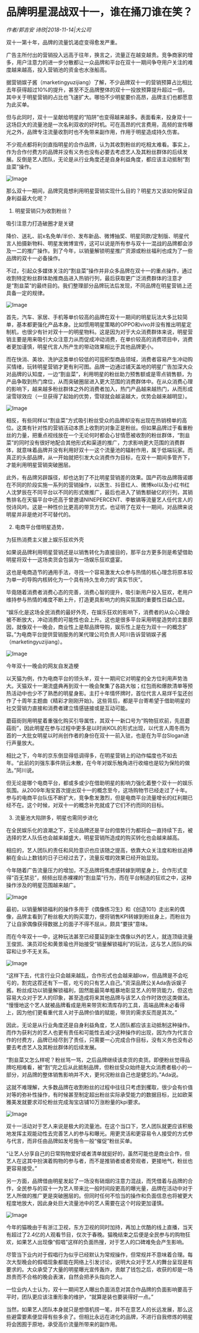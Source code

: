 # 品牌明星混战双十一，谁在捅刀谁在笑？

*作者/郭吉安 诗欣|2018-11-14|大公司*

双十一第十年，品牌的流量饥渴症变得愈发严重。

广告主所付出的营销投入远高于往年，换言之，流量正在越变越贵。竞争商家的增多，用户注意力的进一步分散都让一众品牌和平台在双十一期间争夺用户关注的难度越来越高，投入营销池的资金也水涨船高。

据营销娱子酱（marketingyuzijiang）了解，不少品牌双十一的营销预算占比相比去年获得超过10%的提升，甚至不乏品牌整体的双十一投放预算提升超过一倍，其中关于明星营销的占比也飞速扩大。哪怕不少明星要价高昂，品牌主们也都愿意为此买单。

但与此同时，双十一呈献给明星的“陷阱”也变得越来越多。表面看来，投身双十一这场巨大的流量池是一次名利双收的好时机。可在高昂的代言费用，高频的宣传曝光之外，品牌专注流量收割时也不免带来副作用，作用于明星造成持久伤害。

不少观点都将利剑直指明星的合作品牌，认为其收割粉丝的吃相太难看。事实上，作为合作付费方的品牌并没有义务也没有必要去考虑艺人及其粉丝群体的后续发展。反倒是艺人团队，无论是从行业角度还是自身利益角度，都应该主动抵制“割韭菜”操作。

![Image](http://p1.pstatp.com/large/pgc-image/c8631877dc664388b1aa34410ac3abe9)

那么双十一期间，品牌究竟想利用明星营销实现什么目的？明星方又该如何保证自身利益最大化呢？

1. 明星营销只为收割粉丝？

吸引注意力打造破圈才是关键

降价、送礼、前x名免单/半价、发布新品、微博抽奖、明星同款/定制版、明星代言人拍摄新物料、明星发微博宣传，这可以说是所有参与双十一混战的品牌都会涉及一二的推广操作。到了今年，以销量解锁明星推广资源或粉丝福利也成为了一些品牌的双十一必备操作。

不过，引起众多媒体关注的“割韭菜”操作并非众多品牌在双十一的重点操作，通过收割特定粉丝群体助推商品进入热销行列，最后获取更广泛消费群体的注意才是“割韭菜”的最终目的。我们整理部分品牌玩法后发现，不同品牌在明星营销上还具备一定的规律。

![Image](http://p99.pstatp.com/large/pgc-image/d4b3df620682499abc6a4c38359c6021)

首先，汽车、家居、手机等单价较高的品牌在双十一期间的明星玩法大多比较简单，基本都更强化产品本身。比如惯用明星策略的OPPO和vivo并没有推出明星定制机，也很少有针对双十一的明星物料。这是因为对于大众消费群体来说，明星营销主要是用来吸引大众注意力从而促成冲动消费，在单价较高的消费项目中，消费者更加谨慎，明星代言人所产生的带动效果相比于其他品牌更小。

而在快消、美妆、洗护这类单价较低的可囤积型商品领域，消费者容易产生冲动购买情绪，玩转明星营销才更有利可图。品牌一边通过铺天盖地的明星广告加深大众对品牌的认知度，一边“割韭菜”，利用明星的粉丝助力预售额或是零点销售额，为产品争取到热门席位，从而突破圈层进入更大范围的消费群体中。在从众消费心理的影响下，越来越多粉丝群体之外的消费者加入，热门产品越来越热门，从而形成滚雪球效应（一旦获得了起始的优势，雪球就会越滚越大，优势会越来越明显）。

![Image](http://p3.pstatp.com/large/pgc-image/708656887893401492bf234ddbb04ce3)

相反，有些同样以“割韭菜”方式吸引粉丝受众的品牌却没有出现在热销榜单的高位。这类有针对性的营销活动本质上收割的对象正是粉丝。但如果品牌过于看重粉丝的力量，把重点视线放在一个无论何时都会心甘情愿被收割的粉丝群体，“割韭菜”的同时没有很好地配合其他形式和渠道的推广，力求影响更大范围的消费群体，就意味着品牌并没有利用好双十一这个流量池的辐射作用，属于低端玩家。而真正的头部品牌，从一开始就把引发大众消费作为目标，在双十一期间多管齐下，才能利用明星营销突破圈层。

此外，有品牌另辟蹊径，却也达到了不比明星营销差的效果。国产药妆品牌薇诺娜在不同的阶段实施一系列的营销操作，以医生、抖音红人、微博kol以及小红书红人沈梦辰在不同平台以不同的形式做推广，最后也进入了销售额破亿的行列，其销售排名在天猫平台中还高于曾邀请NINEPERCENT、李敏镐等流量艺人任代言人的悦诗风吟。这是一种性价比更高的带货方式，也证明了在双十一期间，对品牌来说明星并非是绝对不可替代的。

2. 电商平台借明星造势，

为狂热消费主义披上娱乐狂欢外壳

如果说品牌利用明星营销还是以销售转化为直接目的，那平台方更多则是希望借助明星将双十一这场卖货会包装为一场娱乐狂欢盛宴。

这也是电商造节的通用手法，寻找一个容易激发大众参与热情的核心理念将原本较为单一的导购内核转化为一个具有持久生命力的“真实节庆”。

毕竟随着消费者消费心态的完善，消费心智的提升，吸引新用户投入狂欢，老用户维持参与热情的难度不断上升，打造更具影响力的购买氛围的重要性日益凸显。

“娱乐化是这场全民消费的最好外壳，在娱乐狂欢的影响下，消费者的从众心理会被不断放大，冲动消费的可能性也会上升。这也是很多平台采用明星造势的主要原因，就像双十一晚会，商业性上是帮品牌导购，娱乐性上是在为双十一的概念扩容。”为电商平台提供营销服务的某代理公司负责人阿川告诉营销娱子酱（marketingyuzijiang）。

![Image](http://p3.pstatp.com/large/pgc-image/d97f0c5084e54a29887de28b44a63227)

今年双十一晚会的网友自发造梗

以天猫为例，作为电商平台的领头羊，双十一期间它对明星的全方位利用声势浩大。天猫双十一潮流盛典再到双十一晚会聚集了各路大咖；红包雨和爆款清单等预热活动中也少不了熟悉的明星身影。主打十年情怀牌时，首位代言人易烊千玺还创作了十周年主题曲《精彩才刚刚开始》。这些背后，都是平台寄希望于借助明星的社交营销力直接和消费者建立情感链接或是互动可能。

蘑菇街则用明星着重强化购买引导属性，其双十一新口号为“购物狂欢前，先逛蘑菇街”，因此明星在参与过程中更多是以时尚KOL的形式出现，以代言人周冬雨为首的一大批女明星以时尚创作者的身份在双十一前入驻，也是在为平台Slogan进行声量放大。

相比之下，今年的京东倒显得低调得多，在明星营销上的动作幅度也不如去年。“此前的刘强东事件阴云未散，在今年对娱乐触角进行收缩也是较为保险的做法。”阿川说。

但无论是哪个电商平台，都或多或少在借助明星的影响力强化着整个双十一的娱乐氛围。从2009年淘宝首次提出双十一的概念至今，这场购物节已经走过了十年。参与的电商平台队伍不断扩大，竞争愈发激烈，但是电商平台流量增长的红利期已经不在。这个时候，对双十一的概念补充就成了它们不约而同的目标。

3. 流量池大陷阱多，明星也需同步进化

在全民娱乐化的浪潮之下，无论品牌还是平台的借势行为都将会一直持续下去，被选择的艺人队伍也会越来越盛大，明星营销所造成的购买转化也会越来越高。

相应的，艺人团队的责任和风险意识也应该随之提高，依靠大众关注度和粉丝追捧躺在金山上数钱的日子已经过去了，流量反噬的效果已经开始显现。

今年随着广告流量压力的增加，不乏品牌将焦虑感转嫁到明星身上，合作形式变得“百无禁忌”，频频出现赤裸裸的“割韭菜”行为，而在平台制造的狂欢之中，这种操作涉及的明星范围越来越广。

![Image](http://p99.pstatp.com/large/pgc-image/5d3b08ccd3904241a70a7822bd4d206d)

最初，以销量解锁福利的操作多用于《偶像练习生》和《创造101》走出来的偶像，品牌主看到了粉丝极大的购买潜力，便将销售KPI转嫁到粉丝身上，而粉丝为了让自家偶像获得数据上的面子不得不屈从，颇具“要挟”意味。

而在今年双十一中，这种玩法甚至已经蔓延到新生偶像以外的艺人，就连顶级流量王俊凯、演员邓伦和黄景瑜也开始接受“销量解锁福利”的玩法，这与艺人团队的纵容和让步不无关系。

![Image](http://p3.pstatp.com/large/pgc-image/2db270fd0b2f41f4b2443020e87c69d3)

“这样下去，代言行业只会越来越乱，合作形式也会越来越low，但品牌是不会吃亏的，割完这茬还有下一茬，吃亏的只有艺人自己。”资深品牌公关Ada告诉娱子酱。粉丝成功以销量解锁福利，固然能最简单粗暴地彰显艺人的带货能力，但这也容易大众对于艺人的印象，甚至造成将来其他品牌与该艺人合作时效仿这类做法。 “慢慢地这个艺人就被品牌看成是用来带货和清库存的工具，高端品牌未必看得上，因为他们更看重代言人对于品牌价值的赋能，带货的需求反而是其次。”

因此，无论是从行业角度还是自身利益角度，艺人团队都应该主动抵制这种操作。而作为获利方的艺人也更有责任和可能性去减少这种操作的出现，因为作为代言合作的付费方，品牌已经尽到了责任，只需要一心完成合作目标，没有义务也没有必要去考虑艺人及其粉丝群体的后续发展。

“割韭菜又怎么样呢？粉丝骂一骂，之后品牌继续该卖货的卖货。即便粉丝觉得品牌吃相难看，被“割”完之后从此抵制品牌，但粉丝受众始终是大众消费者极小的一部分，对品牌的整体销售影响并不大，更何况粉丝自己也是健忘的。”Ada说。

这就不难理解，大多数品牌在收割粉丝的过程中往往只考虑到攫取，很少会有价值对等的弥补性操作，有时候甚至制定超出粉丝实际承受能力的数据目标，比如欧莱雅美发就要求邓伦粉丝完成淘宝店铺10万涨粉量的kpi要求。

![Image](http://p9.pstatp.com/large/pgc-image/61764fbe1907466cba62876763f3639e)

双十一活动对于艺人来说是极大的流量池。在这个当口下，艺人团队就更应该积极地发挥主观能动性去完善艺人的参与和曝光。用更灵活和更容易令人接受的方式参与代言，而非任由品牌如发号施令一般“催促”粉丝买单。

“让艺人分享自己的日常购物爱好或者清单就挺好的，虽然可能也是商业合作，但艺人在这其中扮演着购物的参与者，而不是推销者或者旁观者，更接地气，粉丝也更容易接受。”

另一方面，品牌借由明星发起了一场没有硝烟的注意力混战，而凭借着与品牌的合作，全民参与的双十一为艺人带来比一般时间段更高的曝光量，品牌在活动中对于艺人所做的推广更是突破圈层的。但同时任何不恰当的操作和负面信息也将被更大程度地放大，因此身处巨大流量池中的艺人需要在这个时段更加谨慎。

![Image](http://p9.pstatp.com/large/pgc-image/a94c904844c74b48abf94e6af04c8675)

今年的猫晚由于有浙江卫视，东方卫视的同时加持，再加上优酷的线上直播，当天有超过了2.4亿的人观看节目，仅次于春晚。猫晚结束之后便是全民参与的购物狂欢，如果艺人出现像“假唱”这样的负面热搜，对于艺人的口碑难免会产生影响。

尽管当下业内对于假唱行为似乎已经默认为常规操作，但常规并不意味着合理。每次大型晚会的假唱现象都能在网络上引发讨论，说明大众对于艺人的舞台呈现是有要求的。大众承受了大量的明星曝光宣传轰炸，贡献了钱包之后，收获的却是一场昂贵而不合格的晚会表演，自然会把矛头指向艺人。

一位业内人士认为，双十一期间艺人曝出负面消息对其合作品牌的负面影响要高于平时，团队更应该注重形象的维护，“就算是装也要装得好一点。”

当然，如果艺人团队本身就只是想借机捞一笔，并不在意艺人的长远发展，那么这些避雷要素便显得有些多余了。但相比永远在进化的品牌，不进行自我修炼的明星将会困囿于原地，承受高价流量所带来的副作用。

